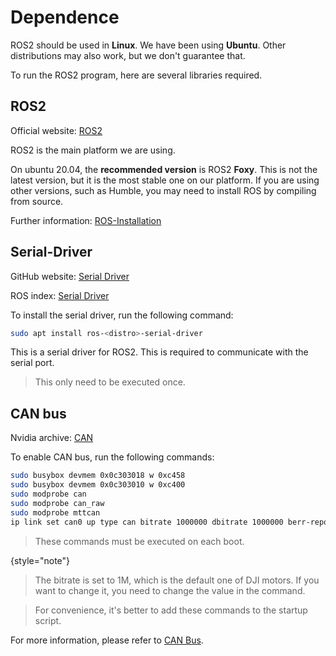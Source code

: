# Dependence

ROS2 should be used in **Linux**. We have been using **Ubuntu**.
Other distributions may also work, but we don't guarantee that.

To run the ROS2 program, here are several libraries required.

## ROS2

Official website: [ROS2](https://docs.ros.org/en/humble/Installation/Ubuntu-Install-Debians.html)

ROS2 is the main platform we are using.

On ubuntu 20.04, the **recommended version** is ROS2 **Foxy**.
This is not the latest version, but it is the most stable one on our platform.
If you are using other versions, such as Humble, you may need to install ROS by compiling from source.

Further information: [ROS-Installation](ros_installation.md)

## Serial-Driver

GitHub website: [Serial Driver](https://github.com/ros-drivers/transport_drivers/tree/humble)

ROS index: [Serial Driver](https://index.ros.org/p/serial_driver/#humble)

To install the serial driver, run the following command:

```bash
sudo apt install ros-<distro>-serial-driver
```

This is a serial driver for ROS2. This is required to communicate with the serial port.

> This only need to be executed once.

## CAN bus

Nvidia archive: [CAN](https://docs.nvidia.com/jetson/archives/r35.3.1/DeveloperGuide/text/HR/ControllerAreaNetworkCan.html)

To enable CAN bus, run the following commands:

```bash
sudo busybox devmem 0x0c303018 w 0xc458
sudo busybox devmem 0x0c303010 w 0xc400
sudo modprobe can
sudo modprobe can_raw
sudo modprobe mttcan
ip link set can0 up type can bitrate 1000000 dbitrate 1000000 berr-reporting on fd on
```

> These commands must be executed on each boot.
>
{style="note"}

> The bitrate is set to 1M, which is the default one of DJI motors.
> If you want to change it, you need to change the value in the command.

> For convenience, it's better to add these commands to the startup script.

For more information, please refer to [CAN Bus](can_bus.md).
